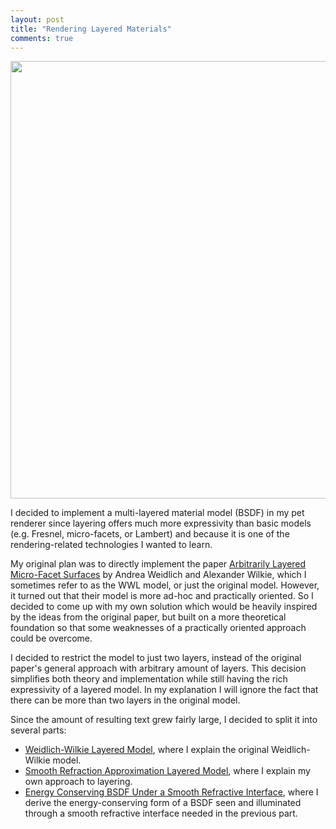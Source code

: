 ```yaml
---
layout: post
title: "Rendering Layered Materials"
comments: true
---
```


<p style="text-align: center">
<img src="../../../images/SRAL/BlogTeaser_512s.jpg" alt="" width="700" />
</p>

I decided to implement a multi-layered material model (BSDF) in my pet renderer since layering offers much more expressivity than basic models (e.g. Fresnel, micro-facets, or Lambert) and because it is one of the rendering-related technologies I wanted to learn.

My original plan was to directly implement the paper [Arbitrarily Layered Micro-Facet Surfaces](https://www.cg.tuwien.ac.at/research/publications/2007/weidlich_2007_almfs/) by Andrea Weidlich and Alexander Wilkie, which I sometimes refer to as the WWL model, or just the original model. However, it turned out that their model is more ad-hoc and practically oriented. So I decided to come up with my own solution which would be heavily inspired by the ideas from the original paper, but built on a more theoretical foundation so that some weaknesses of a practically oriented approach could be overcome.

I decided to restrict the model to just two layers, instead of the original paper's general approach with arbitrary amount of layers. This decision simplifies both theory and implementation while still having the rich expressivity of a layered model. In my explanation I will ignore the fact that there can be more than two layers in the original model.

Since the amount of resulting text grew fairly large, I decided to split it into several parts:

- [Weidlich-Wilkie Layered Model](rendering-layered-materials-weidlich-wilkie-layered-model.html), where I explain the original Weidlich-Wilkie model.
- [Smooth Refraction Approximation Layered Model](rendering-layered-materials-smooth-refraction-approximation-layered-model.html), where I explain my own approach to layering.
- [Energy Conserving BSDF Under a Smooth Refractive Interface](rendering-layered-materials-energy-conserving-BSDF-under-smooth-refractive-interface.html), where I derive the energy-conserving form of a BSDF seen and illuminated through a smooth refractive interface needed in the previous part.

<!-- - A More Detailed SRAL Model Analysis, ...-->

